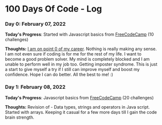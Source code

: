 # 100 Days Of Code - Log

### Day 0: February 07, 2022

**Today's Progress**: Started with Javascript basics from [FreeCodeCamp](https://www.freecodecamp.org/) (10 challenges)

**Thoughts:** <ins>I am on point 0 of my career</ins>. Nothing is really making any sense. I am not even sure if coding is for me for the rest of my life. I want to become a good problem solver. My mind is completely blocked and I am unable to perform well in my job too. Getting imposter syndrome. This is just a start to give myself a try if I still can improve myself and boost my confidence. Hope I can do better. All the best to me! :)


### Day 1: February 08, 2022

**Today's Progress**: Javascript basics from [FreeCodeCamp](https://www.freecodecamp.org/) (20 challenges)

**Thoughts:** Revision of - Data types, strings and operators in Java script. Started with arrays. Keeping it casual for a few more days till I gain the code brain strength.
